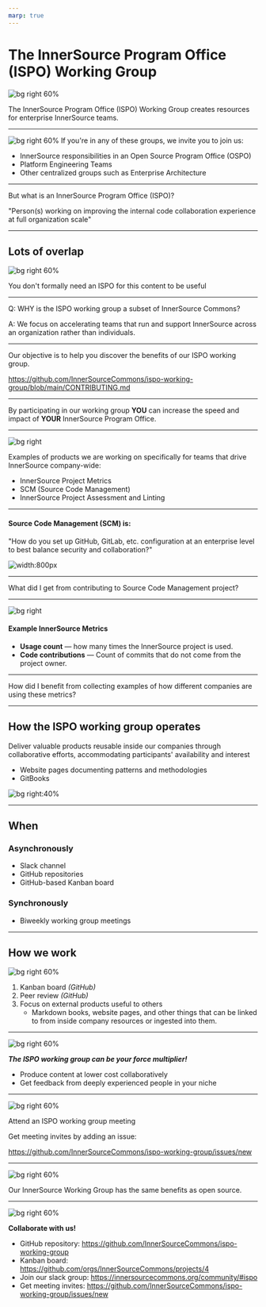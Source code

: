 ```yaml
---
marp: true
---
```


# The InnerSource Program Office (ISPO) Working Group
<!---  Slide 1: Opening Statement --->

![bg right 60%](../assets/innersource-commons.svg)

The InnerSource Program Office (ISPO) Working Group creates resources for enterprise InnerSource teams.

<!--
1. Define an ISPO
2. ...
-->

---

<!--- Slide 2: Key Message --->
![bg right 60%](../assets/ispo-participants.png)
If you're in any of these groups, we invite you to join us:

* InnerSource responsibilities in an Open Source Program Office (OSPO)
* Platform Engineering Teams
* Other centralized groups such as Enterprise Architecture

<!-- Slide 2: Key Message  

-->

---

<!--- Slide 3: Key Message --->

But what is an InnerSource Program Office (ISPO)?

"Person(s) working on improving the internal code collaboration experience at full organization scale"

<!-- Slide 3: Key Message 

Technically, ISPO is an acronym. InnerSource Programs Office. 
Often however, the people doing ISPO related work in a company aren't in their own team. 
They are part of an OSPO, part of a centralized engineering team, maybe they are single person working under a head engineering. 
It is variable... and for our purpoeses though, it is just someone with InnerSource responsibilities (however you define that)
be it on an OSPO, platform engineering, or any other centralized group.

-->

---

<!--- Slide 4: Key Message --->

## Lots of overlap

![bg right 60%](../assets/working-group-overlap.png)

You don't formally need an ISPO for this content to be useful

<!-- Slide 4: Key Message:  
Introduce OSPO vs. ISPO. You don't formally need an ISPO for this content to be useful.

-->

---

<!--- Slide 5: Key Message --->

Q: WHY is the ISPO working group a subset of InnerSource Commons?

A: We focus on accelerating teams that run and support InnerSource across an organization rather than individuals.
<!-- Slide 5: Key Message:  
WHY: The scope of the InnerSource Programs Office (ISPO) working group is more focused on the teams that run and support InnerSource across an organization rather than guidance for projects or individuals
-->

---

<!--- Slide 6: Key Message --->

Our objective is to help you discover the benefits of our ISPO working group.

https://github.com/InnerSourceCommons/ispo-working-group/blob/main/CONTRIBUTING.md

<!-- Slide 6: Key Message

https://github.com/InnerSourceCommons/ispo-working-group/blob/main/CONTRIBUTING.md
-->

---

<!--- Slide 7: Key Message --->

By participating in our working group 
**YOU** can increase the speed and impact of **YOUR** InnerSource Program Office.

<!-- Slide 7: Key Message

By participating in our working group we can increase the speed and impact of your InnerSource Program Office.

NO eat your brocolli speech. Benefits are to the individual.
-->

---

<!--- Slide 8: Key Message --->
![bg right](../assets/gqm-landing-page.png)

Examples of products we are working on specifically for teams that drive InnerSource company-wide:

* InnerSource Project Metrics
* SCM (Source Code Management)
* InnerSource Project Assessment and Linting

<!-- Slide 8: Key Message

Focus is to support the people/teams that do InnerSource organization-wide
These are all areas where many people in the working group have tried different things, have different lessons to share, 
and want to hear how things they are actively considering have worked out at other companies. 
-->

---

<!--- Slide 10: Key Message --->

#### Source Code Management (SCM) is: 

"How do you set up GitHub, GitLab, etc. configuration at an enterprise level to best balance security and collaboration?"

![width:800px](../assets/SCM-table-screenshot.png)

<!-- Slide 10: Key Message 
What is source control management
-->

---
<!--- Slide 11: Key Message --->

What did I get from contributing to Source Code Management project?

<!-- Slide 11: Key Message

 Why did I contribute to Source Code Management project (Justin)
 1. Get more value from hard won lessons by sharing them with others externally. 
 2. Want my perspective in external resources so I can refer to it rather than it just being Justin's opinion in an email.
 3. Want to confirm my opinion is aligned with others who have struggled through this at their company as this makes me more confident when I make a position internally. 
 4. Sharing makes it more likely InnerSource Commons people give you feedback on unrelated areas. They are more likely to spend their time on you.
-->

---

<!--- Slide 12: Key Message --->

![bg right](../assets/gqm-landing-page.png)

#### Example InnerSource Metrics

* **Usage count** — how many times the InnerSource project is used.
* **Code contributions** — Count of commits that do not come from the project owner.

<!-- Slide 12: Key Message 

Are the the metrics being collected, why, and give examples of different companies?
-->

---
<!--- Slide 13: Key Message --->

How did I benefit from collecting examples of how different companies are using these metrics?

<!-- Slide 13: Key Message

I built connections with people facing the same challenges as me. As a result of contributing to the metrics project, I have a network of people I can reach out to when I have questions or need advice.

My future self will also benefit when it comes time to begin measuring InnerSource projects at my company. I will have a list of metrics that have been used by other companies, and I will know who to reach out to for advice.

-->

---

<!--- Slide 14: Key Message --->

## How the ISPO working group operates

Deliver valuable products reusable inside our companies through collaborative efforts, accommodating participants' availability and interest

* Website pages documenting patterns and methodologies
* GitBooks

![bg right:40%](../assets/managing-innersource-projects-cover.jpg)

<!-- Slide 14: Key Message

How: How the working group operates, and how the audience can contribute in ways that maximize the benefits of the working group for their own needs -->

---

<!--- Slide 15: Key Message --->

## When

### Asynchronously

* Slack channel
* GitHub repositories
* GitHub-based Kanban board

### Synchronously

* Biweekly working group meetings

<!-- Slide 15: Key Message

People can attend each biweekly meeting, or work asynchronously, or drop in when available. 

-->

---

<!--- Slide 16: Key Message --->

## How we work

![bg right 60%](../assets/ways-to-contribute.png)

1. Kanban board _(GitHub)_
2. Peer review _(GitHub)_
3. Focus on external products useful to others
   * Markdown books, website pages, and other things that can be linked to from inside company resources or ingested into them.

<!-- Slide 16: Key Message

All projects within the working group undergo peer review as they progress through the Kanban board

-->

---
<!---  Slide 17: Closing Point of View --->
![bg right 60%](../assets/creative.png)

***The ISPO working group can be your force multiplier!***

* Produce content at lower cost collaboratively
* Get feedback from deeply experienced people in your niche

<!-- Slide 17: Closing Point of View

We want people to take the work in their company backlog and align it to what is being contributed in this working group.
E.g. in peoples' company backlog there are tickets that talk about them working and building this out in the InnerSource Commons." -->

---

<!---  Slide 18: Specific Action --->

![bg right 60%](../assets/collaboration.png)

Attend an ISPO working group meeting

Get meeting invites by adding an issue:

https://github.com/InnerSourceCommons/ispo-working-group/issues/new

<!-- Slide 18: Specific Action: DO THIS ONE THING RIGHT NOW 

Attend the ISPO working group meeting on November 20th at 8 AM, or join us for the next one two weeks later. 

-->

---

<!---  Slide 19: Benefits of Action --->
![bg right 60%](../assets/innersource-benefits.png)

Our InnerSource Working Group has the same benefits as open source.

<!-- Slide 19: Benefits of Action

We already know the benefits of Open Source. Our InnerSource Working Group provides you the same benefits. 

Collaboration opportunities, code reuse, knowedge sharing through community, and more.

-->

---
<!---  Slide 20: Closing Statement --->

![bg right 60%](../assets/ispo-working-group-code.png)

**Collaborate with us!**

* GitHub repository: https://github.com/InnerSourceCommons/ispo-working-group
* Kanban board: https://github.com/orgs/InnerSourceCommons/projects/4 
* Join our slack group: https://innersourcecommons.org/community/#ispo
* Get meeting invites: https://github.com/InnerSourceCommons/ispo-working-group/issues/new

<!--- Slide 20: Closing Statement

In conclusion, the InnerSource Program Office (ISPO) Working Group represents a unique opportunity for those involved in enterprise-level software development and collaboration.

Whether you're a member of an OSPO, a Platform Engineering Team, or a centralized group like Enterprise Architecture, the resources and knowledge shared within this group are indispensable.

By joining the ISPO Working Group, you're not just accessing a rich repository of InnerSource strategies and tools; you're becoming part of a community dedicated to refining and advancing the art of internal code collaboration.

Our collaborative space allows you to contribute and benefit from a wealth of shared knowledge and experience, enhancing your organization's InnerSource capabilities.

Remember, the ISPO Working Group is more than just a repository of information—it's a dynamic, collaborative environment where each member plays a crucial role in shaping the future of InnerSource. So, don't miss out on this chance to amplify your impact, refine your skills, and contribute to a thriving community. 

Join us at the InnerSource Program Office Working Group, and let's revolutionize software development practices within our organizations.

--->
